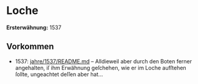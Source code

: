 # Loche

**Ersterwähnung:** 1537

## Vorkommen
- 1537: [jahre/1537/README.md](../jahre/1537/README.md) – Alldieweil aber durch den
Boten ferner angehalten, iſ ihm Erwähnung geſchehen,
wie er im Loche aufſtehen ſollte, ungeachtet deſſen aber
hat...
